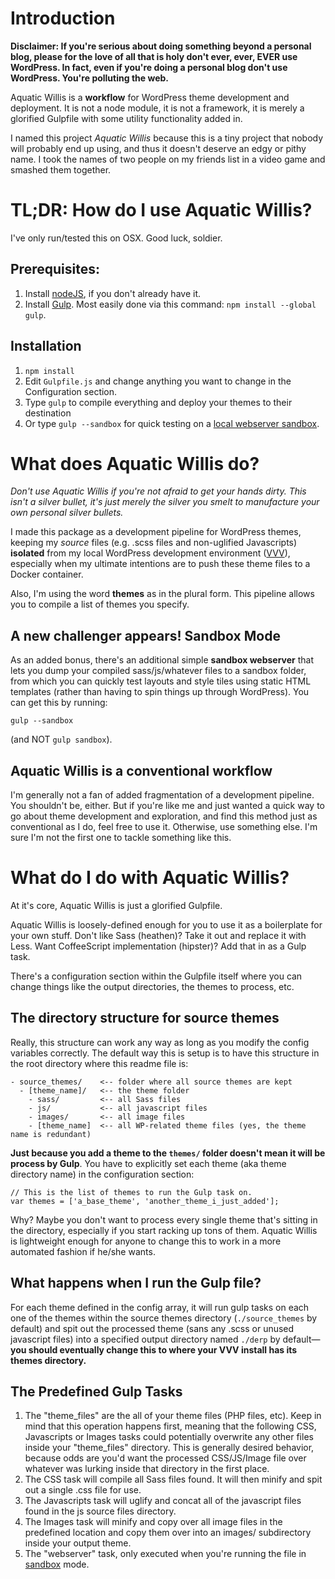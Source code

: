 # Introduction

**Disclaimer: If you're serious about doing something beyond a personal blog, please for the love of all that is holy don't ever, ever, EVER use WordPress. In fact, even if you're doing a personal blog don't use WordPress. You're polluting the web.**

Aquatic Willis is a **workflow** for WordPress theme development and deployment.
It is not a node module, it is not a framework, it is merely a glorified
Gulpfile with some utility functionality added in.

I named this project *Aquatic Willis* because this is a tiny project that nobody
will probably end up using, and thus it doesn't deserve an edgy or pithy name. I
took the names of two people on my friends list in a video game and smashed them
together.

# TL;DR: How do I use Aquatic Willis?

I've only run/tested this on OSX. Good luck, soldier.

## Prerequisites:

1. Install [nodeJS](https://nodejs.org/), if you don't already have it.
2. Install [Gulp](http://gulpjs.com/). Most easily done via this command:
`npm install --global gulp`.

## Installation

1. `npm install`
2. Edit `Gulpfile.js` and change anything you want to change in the Configuration section.
3. Type `gulp` to compile everything and deploy your themes to their destination
4. Or type `gulp --sandbox` for quick testing on a [local webserver sandbox](#sandbox).

# What does Aquatic Willis do?

*Don't use Aquatic Willis if you're not afraid to get your hands dirty. This
isn't a silver bullet, it's just merely the silver you smelt to manufacture your
own personal silver bullets.*

I made this package as a development pipeline for WordPress themes, keeping my
*source* files (e.g. .scss files and non-uglified Javascripts) **isolated** from
my local WordPress development environment
([VVV](https://github.com/Varying-Vagrant-Vagrants/VVV)), especially
when my ultimate intentions are to push these theme files to a Docker container.  

Also, I'm using the word **themes** as in the plural form. This pipeline allows
you to compile a list of themes you specify.

<a name="sandbox"></a>
## A new challenger appears! Sandbox Mode

As an added bonus, there's an additional simple **sandbox webserver** that lets
you dump your compiled sass/js/whatever files to a sandbox folder, from which
you can quickly test layouts and style tiles using static HTML templates (rather
 than having to spin things up through WordPress).  You can get this by
 running:

 ```gulp --sandbox```

 (and NOT `gulp sandbox`).

## Aquatic Willis is a conventional workflow

I'm generally not a fan of added fragmentation of a development pipeline. You
shouldn't be, either. But if you're like me and just wanted a quick way to go
about theme development and exploration, and find this method just as
conventional as I do, feel free to use it. Otherwise, use something else. I'm
sure I'm not the first one to tackle something like this.

# What do I do with Aquatic Willis?

At it's core, Aquatic Willis is just a glorified Gulpfile.

Aquatic Willis is loosely-defined enough for you to use it as a boilerplate for
your own stuff. Don't like Sass (heathen)? Take it out and replace it with Less.
Want CoffeeScript implementation (hipster)? Add that in as a Gulp task.

There's a configuration section within the Gulpfile itself where you can change
things like the output directories, the themes to process, etc.

## The directory structure for source themes

Really, this structure can work any way as long as you modify the config
variables correctly. The default way this is setup is to have this structure in
the root directory where this readme file is:

```
- source_themes/    <-- folder where all source themes are kept
  - [theme_name]/   <-- the theme folder
    - sass/         <-- all Sass files
    - js/           <-- all javascript files
    - images/       <-- all image files
    - [theme_name]  <-- all WP-related theme files (yes, the theme name is redundant)
```

**Just because you add a theme to the `themes/` folder doesn't mean it will be
process by Gulp**. You have to explicitly set each theme (aka theme directory
  name) in the configuration section:

```
// This is the list of themes to run the Gulp task on.
var themes = ['a_base_theme', 'another_theme_i_just_added'];
```

Why? Maybe you don't want to process every single theme that's sitting in the
directory, especially if you start racking up tons of them.  Aquatic Willis is
lightweight enough for anyone to change this to work in a more automated fashion
if he/she wants.

## What happens when I run the Gulp file?

For each theme defined in the config array, it will run gulp tasks on each one
of the themes within the source themes directory (`./source_themes` by default)
and spit out the processed theme (sans any .scss or unused javascript files)
into a specified output directory named `./derp` by default—**you should
eventually change this to where your VVV install has its themes directory.**

## The Predefined Gulp Tasks

1. The "theme_files" are the all of your theme files (PHP files, etc). Keep in mind that this operation happens first, meaning that the following CSS, Javascripts or Images tasks could potentially overwrite any other files inside your "theme_files" directory. This is generally desired behavior, because odds are you'd want the processed CSS/JS/Image file over whatever was lurking inside that directory in the first place.
2. The CSS task will compile all Sass files found. It will then minify and spit out a single .css file for use.
3. The Javascripts task will uglify and concat all of the javascript files found in the js source files directory.
4. The Images task will minify and copy over all image files in the predefined location and copy them over into an images/ subdirectory inside your output theme.
4. The "webserver" task, only executed when you're running the file in [sandbox](#sandbox) mode.
